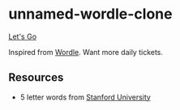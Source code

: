 # unnamed-wordle-clone
[Let's Go](https://detegice.github.io/unnamed-wordle-clone/)

Inspired from [Wordle](https://www.powerlanguage.co.uk/wordle/). Want more daily tickets.

## Resources

- 5 letter words from [Stanford University](https://www-cs-faculty.stanford.edu/~knuth/sgb-words.txt)
